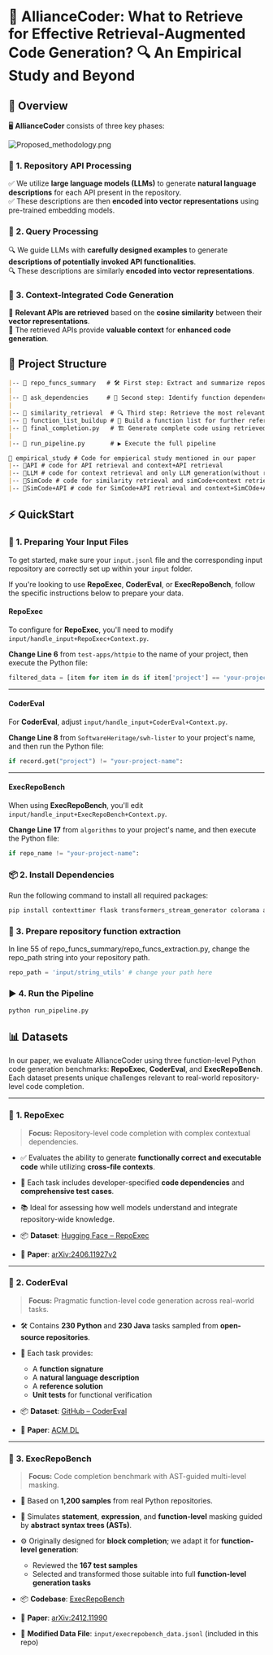 # 🚀 AllianceCoder: What to Retrieve for Effective Retrieval-Augmented Code Generation?   🔍 An Empirical Study and Beyond  

## 🌟 Overview  

🖥️ **AllianceCoder** consists of three key phases:  

![Proposed_methodology.png](pics/AllianceCoder.png)  

### 📌 1. Repository API Processing  

✅ We utilize **large language models (LLMs)** to generate **natural language descriptions** for each API present in the repository.  
✅ These descriptions are then **encoded into vector representations** using pre-trained embedding models.  

### 📌 2. Query Processing  

🔍 We guide LLMs with **carefully designed examples** to generate **descriptions of potentially invoked API functionalities**.  
🔍 These descriptions are similarly **encoded into vector representations**.  

### 📌 3. Context-Integrated Code Generation 

🤖 **Relevant APIs are retrieved** based on the **cosine similarity** between their **vector representations**.  
🤖 The retrieved APIs provide **valuable context** for **enhanced code generation**.  

## 📂 Project Structure  

```md
|-- 📁 repo_funcs_summary   # 🛠️ First step: Extract and summarize repository functions
|
|-- 📁 ask_dependencies     # 🔗 Second step: Identify function dependencies
|
|-- 📁 similarity_retrieval  # 🔍 Third step: Retrieve the most relevant APIs
|-- 📁 function_list_buildup # 📜 Build a function list for further reference
|-- 📄 final_completion.py   # 🏗️ Generate complete code using retrieved APIs
|
|-- 🚀 run_pipeline.py       # ▶️ Execute the full pipeline

📁 empirical_study # Code for empierical study mentioned in our paper
|-- 📁API # code for API retrieval and context+API retrieval
|-- 📁LLM # code for context retrieval and only LLM generation(without retrieval)
|-- 📁SimCode # code for similarity retrieval and simCode+context retrieval
|-- 📁SimCode+API # code for SimCode+API retrieval and context+SimCOde+API retrieval
```

## ⚡ QuickStart

### 📝 1. Preparing Your Input Files

To get started, make sure your `input.jsonl` file and the corresponding input repository are correctly set up within your `input` folder.

If you're looking to use **RepoExec**, **CoderEval**, or **ExecRepoBench**, follow the specific instructions below to prepare your data.

#### RepoExec

To configure for **RepoExec**, you'll need to modify `input/handle_input+RepoExec+Context.py`.

**Change Line 6** from `test-apps/httpie` to the name of your project, then execute the Python file:

```python
filtered_data = [item for item in ds if item['project'] == 'your-project-name']
```

---

#### CoderEval

For **CoderEval**, adjust `input/handle_input+CoderEval+Context.py`.

**Change Line 8** from `SoftwareHeritage/swh-lister` to your project's name, and then run the Python file:

```python
if record.get("project") != "your-project-name":
```

---

#### ExecRepoBench

When using **ExecRepoBench**, you'll edit `input/handle_input+ExecRepoBench+Context.py`.

**Change Line 17** from `algorithms` to your project's name, and then execute the Python file:

```python
if repo_name != "your-project-name":
```

### 📦 2. Install Dependencies

Run the following command to install all required packages:

```sh
pip install contexttimer flask transformers_stream_generator colorama accelerate python-Levenshtein tqdm sentence_transformers flash_attn
```

### 📜 3. Prepare repository function extraction

In line 55 of repo_funcs_summary/repo_funcs_extraction.py, change the repo_path string into your repository path.

```python
repo_path = 'input/string_utils' # change your path here
```

### ▶️ 4. Run the Pipeline

```sh
python run_pipeline.py
```

## 📊 Datasets

In our paper, we evaluate AllianceCoder using three function-level Python code generation benchmarks: **RepoExec**, **CoderEval**, and **ExecRepoBench**. Each dataset presents unique challenges relevant to real-world repository-level code completion.

---

### 🧪 **1. RepoExec**

> **Focus:** Repository-level code completion with complex contextual dependencies.

- ✅ Evaluates the ability to generate **functionally correct and executable code** while utilizing **cross-file contexts**.
- 🧩 Each task includes developer-specified **code dependencies** and **comprehensive test cases**.
- 📚 Ideal for assessing how well models understand and integrate repository-wide knowledge.

- 📦 **Dataset**: [Hugging Face – RepoExec](https://huggingface.co/datasets/Fsoft-AIC/RepoExec)  
- 📄 **Paper**: [arXiv:2406.11927v2](https://arxiv.org/abs/2406.11927v2)

---

### 🧪 **2. CoderEval**

> **Focus:** Pragmatic function-level code generation across real-world tasks.

- 🛠️ Contains **230 Python** and **230 Java** tasks sampled from **open-source repositories**.
- 🧾 Each task provides:
  - A **function signature**
  - A **natural language description**
  - A **reference solution**
  - **Unit tests** for functional verification

- 📦 **Dataset**: [GitHub – CoderEval](https://github.com/CoderEval/CoderEval)  
- 📄 **Paper**: [ACM DL](https://dl.acm.org/doi/10.1145/3597503.3623316)

---

### 🧪 **3. ExecRepoBench**

> **Focus:** Code completion benchmark with AST-guided multi-level masking.

- 🧠 Based on **1,200 samples** from real Python repositories.
- 🧩 Simulates **statement**, **expression**, and **function-level** masking guided by **abstract syntax trees (ASTs)**.
- ⚙️ Originally designed for **block completion**; we adapt it for **function-level generation**:
  - Reviewed the **167 test samples**
  - Selected and transformed those suitable into full **function-level generation tasks**

- 📦 **Codebase**: [ExecRepoBench](https://execrepobench.github.io)  
- 📄 **Paper**: [arXiv:2412.11990](https://arxiv.org/abs/2412.11990)  
- 📁 **Modified Data File**: `input/execrepobench_data.jsonl` (included in this repo)

